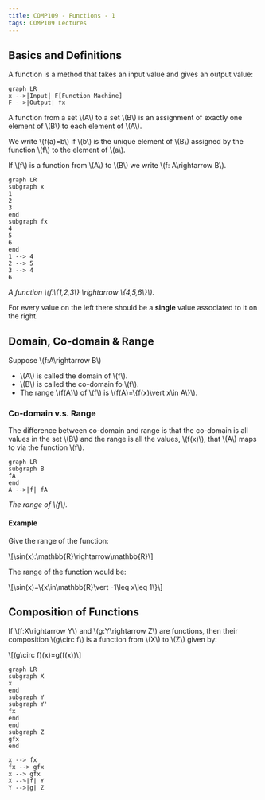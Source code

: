 ```yaml
---
title: COMP109 - Functions - 1
tags: COMP109 Lectures
---
```

## Basics and Definitions
A function is a method that takes an input value and gives an output value:

```mermaid
graph LR
x -->|Input| F[Function Machine]
F -->|Output| fx
```

A function from a set \\(A\\) to a set \\(B\\) is an assignment of exactly one element of \\(B\\) to each element of \\(A\\).

We write \\(f(a)=b\\) if \\(b\\) is the unique element of \\(B\\) assigned by the function \\(f\\) to the element of \\(a\\).

If \\(f\\) is a function from \\(A\\) to \\(B\\) we write \\(f: A\\rightarrow B\\).

```mermaid
graph LR
subgraph x
1
2
3
end 
subgraph fx
4
5
6
end
1 --> 4
2 --> 5
3 --> 4
6
```
*A function \\(f:\\{1,2,3\\} \\rightarrow \\{4,5,6\\}\\).*

For every value on the left there should be a **single** value associated to it on the right.

## Domain, Co-domain & Range
Suppose \\(f:A\\rightarrow B\\)

* \\(A\\) is called the domain of \\(f\\).
* \\(B\\) is called the co-domain fo \\(f\\).
* The range \\(f(A)\\) of \\(f\\) is \\(f(A)=\\{f(x)\\vert x\\in A\\}\\).

### Co-domain v.s. Range
The difference between co-domain and range is that the co-domain is all values in the set \\(B\\) and the range is all the values, \\(f(x)\\), that \\(A\\) maps to via the function \\(f\\).

```mermaid
graph LR
subgraph B
fA
end
A -->|f| fA
```
*The range of \\(f\\).*

#### Example
Give the range of the function:

\\[\\sin(x):\\mathbb{R}\\rightarrow\\mathbb{R}\\]

The range of the function would be:

\\[\\sin(x)=\\{x\\in\\mathbb{R}\\vert -1\\leq x\\leq 1\\}\\]

## Composition of Functions
If \\(f:X\\rightarrow Y\\) and \\(g:Y\\rightarrow Z\\) are functions, then their composition \\(g\\circ f\\) is a function from \\(X\\) to \\(Z\\) given by:

\\[(g\\circ f)(x)=g(f(x))\\]

```mermaid
graph LR
subgraph X
x
end
subgraph Y
subgraph Y'
fx
end
end
subgraph Z
gfx
end

x --> fx
fx --> gfx
x --> gfx
X -->|f| Y
Y -->|g| Z
